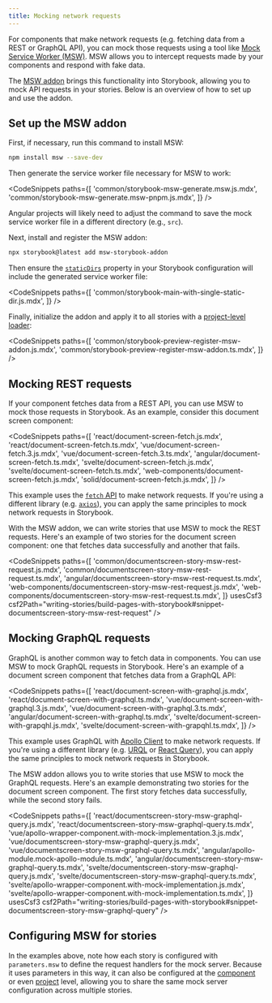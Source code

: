 ```yaml
---
title: Mocking network requests
---
```


For components that make network requests (e.g. fetching data from a REST or GraphQL API), you can mock those requests using a tool like [Mock Service Worker (MSW)](https://mswjs.io/). MSW allows you to intercept requests made by your components and respond with fake data.

The [MSW addon](https://storybook.js.org/addons/msw-storybook-addon/) brings this functionality into Storybook, allowing you to mock API requests in your stories. Below is an overview of how to set up and use the addon.

## Set up the MSW addon

First, if necessary, run this command to install MSW:

<!-- TODO: Snippetize -->

```sh
npm install msw --save-dev
```

Then generate the service worker file necessary for MSW to work:

<!-- prettier-ignore-start -->

<!-- TODO: Rename files -->
<CodeSnippets
  paths={[
    'common/storybook-msw-generate.msw.js.mdx',
    'common/storybook-msw-generate.msw-pnpm.js.mdx',
  ]}
/>

<!-- prettier-ignore-end -->

<If renderer="angular">

<Callout variant="info" icon="💡">

Angular projects will likely need to adjust the command to save the mock service worker file in a different directory (e.g., `src`).

</Callout>

</If>

Next, install and register the MSW addon:

<!-- TODO: Snippetize -->

```sh
npx storybook@latest add msw-storybook-addon
```

Then ensure the [`staticDirs`](../api/main-config-static-dirs.md) property in your Storybook configuration will include the generated service worker file:

<!-- prettier-ignore-start -->

<!-- TODO: Update comment to mention how the dir needs to match -->
<CodeSnippets
  paths={[
    'common/storybook-main-with-single-static-dir.js.mdx',
  ]}
/>

<!-- prettier-ignore-end -->

Finally, initialize the addon and apply it to all stories with a [project-level loader](./loaders.md#global-loaders):

<!-- prettier-ignore-start -->

<!-- TODO: Update to use loader instead of decorator -->
<CodeSnippets
  paths={[
    'common/storybook-preview-register-msw-addon.js.mdx',
    'common/storybook-preview-register-msw-addon.ts.mdx',
  ]}
/>

<!-- prettier-ignore-end -->

## Mocking REST requests

If your component fetches data from a REST API, you can use MSW to mock those requests in Storybook. As an example, consider this document screen component:

<!-- prettier-ignore-start -->

<CodeSnippets
  paths={[
    'react/document-screen-fetch.js.mdx',
    'react/document-screen-fetch.ts.mdx',
    'vue/document-screen-fetch.3.js.mdx',
    'vue/document-screen-fetch.3.ts.mdx',
    'angular/document-screen-fetch.ts.mdx',
    'svelte/document-screen-fetch.js.mdx',
    'svelte/document-screen-fetch.ts.mdx',
    'web-components/document-screen-fetch.js.mdx',
    'solid/document-screen-fetch.js.mdx',
  ]}
/>

<!-- prettier-ignore-end -->

<Callout variant="info">

This example uses the [`fetch` API](https://developer.mozilla.org/en-US/docs/Web/API/fetch) to make network requests. If you're using a different library (e.g. [`axios`](https://axios-http.com/)), you can apply the same principles to mock network requests in Storybook.

</Callout>

With the MSW addon, we can write stories that use MSW to mock the REST requests. Here's an example of two stories for the document screen component: one that fetches data successfully and another that fails.

<!-- prettier-ignore-start -->

<!-- TODO: Update to use latest MSW -->
<CodeSnippets
  paths={[
    'common/documentscreen-story-msw-rest-request.js.mdx',
    'common/documentscreen-story-msw-rest-request.ts.mdx',
    'angular/documentscreen-story-msw-rest-request.ts.mdx',
    'web-components/documentscreen-story-msw-rest-request.js.mdx',
    'web-components/documentscreen-story-msw-rest-request.ts.mdx',
  ]}
  usesCsf3
  csf2Path="writing-stories/build-pages-with-storybook#snippet-documentscreen-story-msw-rest-request"
/>

<!-- prettier-ignore-end -->

## Mocking GraphQL requests

GraphQL is another common way to fetch data in components. You can use MSW to mock GraphQL requests in Storybook. Here's an example of a document screen component that fetches data from a GraphQL API:

<!-- prettier-ignore-start -->

<CodeSnippets
  paths={[
    'react/document-screen-with-graphql.js.mdx',
    'react/document-screen-with-graphql.ts.mdx',
    'vue/document-screen-with-graphql.3.js.mdx',
    'vue/document-screen-with-graphql.3.ts.mdx',
    'angular/document-screen-with-graphql.ts.mdx',
    'svelte/document-screen-with-grapqhl.js.mdx',
    'svelte/document-screen-with-grapqhl.ts.mdx',
  ]}
/>

<!-- prettier-ignore-end -->

<Callout variant="info">

This example uses GraphQL with [Apollo Client](https://www.apollographql.com/docs/) to make network requests. If you're using a different library (e.g. [URQL](https://formidable.com/open-source/urql/) or [React Query](https://react-query.tanstack.com/)), you can apply the same principles to mock network requests in Storybook.

</Callout>

The MSW addon allows you to write stories that use MSW to mock the GraphQL requests. Here's an example demonstrating two stories for the document screen component. The first story fetches data successfully, while the second story fails.

<!-- prettier-ignore-start -->

<!-- TODO: Update to use latest MSW -->
<CodeSnippets
  paths={[
    'react/documentscreen-story-msw-graphql-query.js.mdx',
    'react/documentscreen-story-msw-graphql-query.ts.mdx',
    'vue/apollo-wrapper-component.with-mock-implementation.3.js.mdx',
    'vue/documentscreen-story-msw-graphql-query.js.mdx',
    'vue/documentscreen-story-msw-graphql-query.ts.mdx',
    'angular/apollo-module.mock-apollo-module.ts.mdx',
    'angular/documentscreen-story-msw-graphql-query.ts.mdx',
    'svelte/documentscreen-story-msw-graphql-query.js.mdx',
    'svelte/documentscreen-story-msw-graphql-query.ts.mdx',
    'svelte/apollo-wrapper-component.with-mock-implementation.js.mdx',
    'svelte/apollo-wrapper-component.with-mock-implementation.ts.mdx',
  ]}
  usesCsf3
  csf2Path="writing-stories/build-pages-with-storybook#snippet-documentscreen-story-msw-graphql-query"
/>

<!-- prettier-ignore-end -->

## Configuring MSW for stories

In the examples above, note how each story is configured with `parameters.msw` to define the request handlers for the mock server. Because it uses parameters in this way, it can also be configured at the [component](./parameters.md#component-parameters) or even [project](./parameters.md#global-parameters) level, allowing you to share the same mock server configuration across multiple stories.

